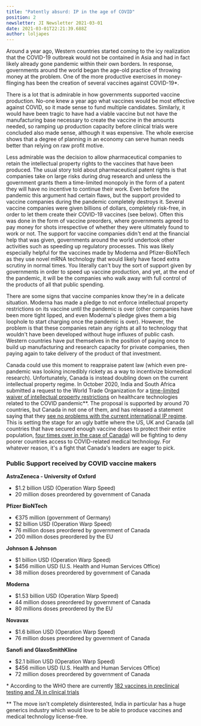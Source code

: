 ```yaml
---
title: "Patently absurd: IP in the age of COVID"
position: 2
newsletter: JI Newsletter 2021-03-01
date: 2021-03-01T22:21:39.688Z
author: loljapes
---
```


Around a year ago, Western countries started coming to the icy realization that the COVID-19 outbreak would not be contained in Asia and had in fact likely already gone pandemic within their own borders. In response, governments around the world began the age-old practice of throwing money at the problem. One of the more productive exercises in money-flinging has been the creation of several vaccines against COVID-19*.

There is a lot that is admirable in how governments supported vaccine production. No-one knew a year ago what vaccines would be most effective against COVID, so it made sense to fund multiple candidates. Similarly, it would have been tragic to have had a viable vaccine but not have the manufacturing base necessary to create the vaccine in the amounts needed, so ramping up production capacity before clinical trials were concluded also made sense, although it was expensive. The whole exercise shows that a degree of planning in an economy can serve human needs better than relying on raw profit motive.

Less admirable was the decision to allow pharmaceutical companies to retain the intellectual property rights to the vaccines that have been produced. The usual story told about pharmaceutical patent rights is that companies take on large risks during drug research and unless the government grants them a time-limited monopoly in the form of a patent they will have no incentive to continue their work. Even before the pandemic this argument had certain flaws, but the support provided to vaccine companies during the pandemic completely destroys it. Several vaccine companies were given billions of dollars, completely risk-free, in order to let them create their COVID-19 vaccines (see below). Often this was done in the form of vaccine preorders, where governments agreed to pay money for shots irrespective of whether they were ultimately found to work or not. The support for vaccine companies didn't end at the financial help that was given, governments around the world undertook other activities such as speeding up regulatory processes. This was likely especially helpful for the vaccines made by Moderna and Pfizer-BioNTech as they use novel mRNA technology that would likely have faced extra scrutiny in normal times. You literally can't buy the sort of support given by governments in order to speed up vaccine production, and yet, at the end of the pandemic, it will be the companies who walk away with full control of the products of all that public spending.

There are some signs that vaccine companies know they're in a delicate situation. Moderna has made a pledge to not enforce intellectual property restrictions on its vaccine until the pandemic is over (other companies have been more tight lipped, and even Moderna's pledge gives them a big loophole to start charging once the pandemic is over). However, the problem is that these companies retain any rights at all to technology that wouldn't have been developed without huge influxes of public cash. Western countries have put themselves in the position of paying once to build up manufacturing and research capacity for private companies, then paying again to take delivery of the product of that investment.

Canada could use this moment to reappraise patent law (which even pre-pandemic was looking incredibly rickety as a way to incentivize biomedical research). Unfortunately, Canada is instead doubling down on the current intellectual property regime. In October 2020, India and South Africa submitted a request to the World Trade Organization for a [time-limited waiver of intellectual property restrictions](https://docs.wto.org/dol2fe/Pages/SS/directdoc.aspx?filename=q:/IP/C/W669.pdf&Open=True) on healthcare technologies related to the COVID pandemic\*\*. The proposal is supported by around 70 countries, but Canada in not one of them, and has released a statement saying that they [see no problems with the current international IP regime](https://www.international.gc.ca/world-monde/international_relations-relations_internationales/wto-omc/2020-12-10-TRIPS-ADPIC.aspx?lang=eng). This is setting the stage for an ugly battle where the US, UK and Canada (all countries that have secured enough vaccine doses to protect their entire population, [four times over in the case of Canada](https://nationalpost.com/news/world/canada-the-biggest-hoarder-of-covid-19-vaccine-pre-orders-in-first-world-ngos-say)) will be fighting to deny poorer countries access to COVID-related medical technology. For whatever reason, it's a fight that Canada's leaders are eager to pick.

### Public Support received by COVID vaccine makers

**AstraZeneca - University of Oxford**

* $1.2 billion USD (Operation Warp Speed)
* 20 million doses preordered by government of Canada

**Pfizer BioNTech**

* €375 million (government of Germany)
* $2 billion USD (Operation Warp Speed)
* 76 million doses preordered by government of Canada
* 200 million doses preordered by the EU

**Johnson & Johnson**

* $1 billion USD (Operation Warp Speed)
* $456 million USD (U.S. Health and Human Services Office)
* 38 million doses preordered by government of Canada

**Moderna**

* $1.53 billion USD (Operation Warp Speed)
* 44 million doses preordered by government of Canada
* 80 millions doses preordered by the EU

**Novavax**

* $1.6 billion USD (Operation Warp Speed)
* 76 million doses preordered by government of Canada

**Sanofi and GlaxoSmithKline**

* $2.1 billion USD (Operation Warp Speed)
* $456 million USD (U.S. Health and Human Services Office)
* 72 million doses preordered by government of Canada

\* According to the WHO there are currently [182 vaccines in preclinical testing and 74 in clinical trials](https://www.who.int/publications/m/item/draft-landscape-of-covid-19-candidate-vaccines)

\*\* The move isn't completely disinterested, India in particular has a huge generics industry which would love to be able to produce vaccines and medical technology license-free.

